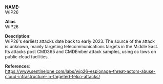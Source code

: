 **NAME:**  
WIP26


**Alias**  
WIP26


**Description**:   
WIP26's earliest attacks date back to early 2023. The source of the attack is unknown, mainly targeting telecommunications targets in the Middle East. Its attacks post CMD365 and CMDEmber attack samples, using cc tows on public cloud facilities.


**References**:  
https://www.sentinelone.com/labs/wip26-espionage-threat-actors-abuse-cloud-infrastructure-in-targeted-telco-attacks/